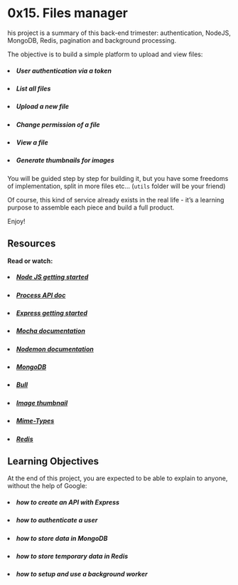 # 0x15. Files manager

his project is a summary of this back-end trimester: authentication, NodeJS, MongoDB, Redis, pagination and background processing.

The objective is to build a simple platform to upload and view files:

##### <li>User authentication via a token</li>
##### <li>List all files</li>
##### <li>Upload a new file</li>
##### <li>Change permission of a file</li>
##### <li>View a file</li>
##### <li>Generate thumbnails for images</li>

You will be guided step by step for building it, but you have some freedoms of implementation, split in more files etc… (`utils` folder will be your friend)

Of course, this kind of service already exists in the real life - it’s a learning purpose to assemble each piece and build a full product.

Enjoy!

## Resources
<b>Read or watch:</b>

##### <li>[Node JS getting started](https://intranet.hbtn.io/rltoken/J_U3SM5CYCUEN1brjOYchg)</li>
##### <li>[Process API doc](https://intranet.hbtn.io/rltoken/nP0R4BowbhpL4f8EqRp_fg)</li>
##### <li>[Express getting started](https://intranet.hbtn.io/rltoken/nP0R4BowbhpL4f8EqRp_fg)</li>
##### <li>[Mocha documentation](https://intranet.hbtn.io/rltoken/0Na8JRLrAhDKV-wHixwV0A)</li>
##### <li>[Nodemon documentation](https://intranet.hbtn.io/rltoken/GmYXjUgsy9U1vyaJEBgxKg)</li>
##### <li>[MongoDB](https://intranet.hbtn.io/rltoken/EH7qVDpUEXcKfvWt8cMwnQ)</li>
##### <li>[Bull](https://intranet.hbtn.io/rltoken/w3LMsDeIqzOxQyn9mFq5Yw)</li>
##### <li>[Image thumbnail](https://intranet.hbtn.io/rltoken/e7qYbmNo0KnILM0SEbBt5g)</li>
##### <li>[Mime-Types](https://intranet.hbtn.io/rltoken/cr22bbwXIxvXoSokT6IigA)</li>
##### <li>[Redis](https://intranet.hbtn.io/rltoken/cC7OJWzv6-4-BeQhEki04g)</li>


## Learning Objectives

At the end of this project, you are expected to be able to explain to anyone, without the help of Google:

##### <li>how to create an API with Express</li>
##### <li>how to authenticate a user</li>
##### <li>how to store data in MongoDB</li>
##### <li>how to store temporary data in Redis</li>
##### <li>how to setup and use a background worker</li>

